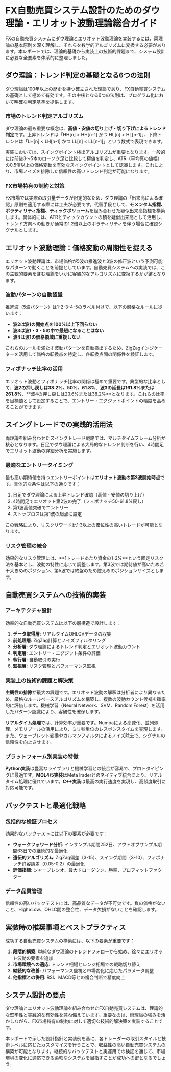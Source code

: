 # FX自動売買システム設計のためのダウ理論・エリオット波動理論総合ガイド

FXの自動売買システムにダウ理論とエリオット波動理論を実装するには、両理論の基本原則を深く理解し、それらを数学的アルゴリズムに変換する必要があります。本レポートでは、理論的基礎から実装上の技術的課題まで、システム設計に必要な全要素を体系的に整理しました。

## ダウ理論：トレンド判定の基礎となる6つの法則

ダウ理論は100年以上の歴史を持つ確立された理論であり、FX自動売買システムの基礎として極めて有効です。その中核となる6つの法則は、プログラム化において明確な判定基準を提供します。

### 市場のトレンド判定アルゴリズム

ダウ理論の最も重要な概念は、**高値・安値の切り上げ・切り下げによるトレンド判定**です。上昇トレンドは「HH[n] > HH[n-1] かつ HL[n] > HL[n-1]」、下降トレンドは「LH[n] < LH[n-1] かつ LL[n] < LL[n-1]」という数式で表現できます。

実装においては、スイングポイント検出アルゴリズムが重要となります。一般的には前後3～5本のローソク足と比較して極値を判定し、ATR（平均真の値幅）の0.5倍以上の価格変動を有効なスイングポイントとして認識します。これにより、市場ノイズを排除した信頼性の高いトレンド判定が可能になります。

### FX市場特有の制約と対策

FX市場では実際の取引量データが限定的なため、ダウ理論の「出来高による確認」原則を適用する際には工夫が必要です。代替手段として、**モメンタム指標、ボラティリティ指標、ティックボリューム**を組み合わせた疑似出来高指標を構築します。具体的には、ATRとティックカウントの積を疑似出来高として活用し、トレンド方向への動きが通常の1.2倍以上のボラティリティを伴う場合に確認シグナルとします。

## エリオット波動理論：価格変動の周期性を捉える

エリオット波動理論は、市場価格が5波の推進波と3波の修正波という予測可能なパターンで動くことを前提としています。自動売買システムへの実装では、この主観的要素を含む理論をいかに客観的なアルゴリズムに変換するかが鍵となります。

### 波動パターンの自動認識

推進波（5波パターン）は1-2-3-4-5のラベル付けで、以下の厳格なルールに従います：
- **波2は波1の開始点を100%以上下回らない**
- **波3は波1・3・5の中で最短になることはない**
- **波4は波1の価格領域に重複しない**

これらのルールを満たす波動パターンを自動検出するため、ZigZagインジケーターを活用して価格の転換点を特定し、各転換点間の関係性を検証します。

### フィボナッチ比率の活用

エリオット波動とフィボナッチ比率の関係は極めて重要です。典型的な比率として、**波2の押し戻しは38.2%、50%、61.8%**、**波3の延長は161.8%または261.8%**、**波4の押し戻しは23.6%または38.2%**となります。これらの比率を目標値として設定することで、エントリー・エグジットポイントの精度を高めることができます。

## スイングトレードでの実践的活用法

両理論を組み合わせたスイングトレード戦略では、マルチタイムフレーム分析が核心となります。日足でダウ理論による大局的なトレンド判断を行い、4時間足でエリオット波動の詳細分析を実施します。

### 最適なエントリータイミング

最も高い期待値を持つエントリーポイントは**エリオット波動の第3波開始時点**です。具体的な条件は以下の通りです：
1. 日足でダウ理論による上昇トレンド確認（高値・安値の切り上げ）
2. 4時間足でエリオット第2波の完了（フィボナッチ50-61.8%戻し）
3. 第1波高値突破でエントリー
4. ストップロスは第1波の起点に設定

この戦略により、リスクリワード比1:3以上の優位性の高いトレードが可能となります。

### リスク管理の統合

効果的なリスク管理には、**1トレードあたり資金の1-2%**という固定リスク法を基本とし、波動の特性に応じて調整します。第3波では期待値が高いため若干大きめのポジション、第5波では終盤のため控えめのポジションサイズとします。

## 自動売買システムへの技術的実装

### アーキテクチャ設計

効率的な自動売買システムは以下の層構造で設計します：
1. **データ取得層**: リアルタイムOHLCVデータの収集
2. **前処理層**: ZigZag計算とノイズフィルタリング
3. **分析層**: ダウ理論によるトレンド判定とエリオット波動カウント
4. **判定層**: エントリー・エグジット条件の評価
5. **執行層**: 自動取引の実行
6. **監視層**: リスク管理とパフォーマンス監視

### 実装上の技術的課題と解決策

**主観性の排除**が最大の課題です。エリオット波動の解釈は分析者により異なるため、厳格なルールベースアルゴリズムを構築し、複数の波動カウント候補を確率的に評価します。機械学習（Neural Network、SVM、Random Forest）を活用したパターン認識により、客観性を確保します。

**リアルタイム処理**では、計算効率が重要です。Numbaによる高速化、並列処理、メモリプールの活用により、ミリ秒単位のレスポンスタイムを実現します。また、ウェーブレット変換やカルマンフィルタによるノイズ除去で、シグナルの信頼性を向上させます。

### プラットフォーム別実装の特徴

**Python実装**は豊富なライブラリと機械学習との統合が容易で、プロトタイピングに最適です。**MQL4/5実装**はMetaTraderとのネイティブ統合により、リアルタイム処理に優れています。**C++実装**は最高の実行速度を実現し、高頻度取引に対応可能です。

## バックテストと最適化戦略

### 包括的な検証プロセス

効果的なバックテストには以下の要素が必要です：
- **ウォークフォワード分析**: インサンプル期間252日、アウトオブサンプル期間63日での継続的な最適化
- **遺伝的アルゴリズム**: ZigZag偏差（3-15）、スイング期間（3-10）、フィボナッチ許容誤差（0.05-0.2）の最適化
- **評価指標**: シャープレシオ、最大ドローダウン、勝率、プロフィットファクター

### データ品質管理

信頼性の高いバックテストには、高品質なデータが不可欠です。負の価格がないこと、High≥Low、OHLC間の整合性、データ欠損がないことを確認します。

## 実装時の推奨事項とベストプラクティス

成功する自動売買システムの構築には、以下の要素が重要です：

1. **段階的構築**: 単純なダウ理論のトレンドフォローから始め、徐々にエリオット波動の要素を追加
2. **市場環境への適応**: トレンド相場とレンジ相場での戦略切り替え
3. **継続的な改善**: パフォーマンス監視と市場変化に応じたパラメータ調整
4. **他指標との併用**: RSI、MACD等との複合判断で精度向上

## システム設計の要点

ダウ理論とエリオット波動理論を組み合わせたFX自動売買システムは、理論的な堅牢性と実践的な有効性を兼ね備えています。重要なのは、両理論の強みを活かしながら、FX市場特有の制約に対して適切な技術的解決策を実装することです。

本レポートで示した設計指針と実装例を基に、各トレーダーの取引スタイルと技術レベルに応じたカスタマイズを行うことで、収益性の高い自動売買システムの構築が可能となります。継続的なバックテストと実運用での検証を通じて、市場環境の変化に適応できる柔軟なシステムを目指すことが成功への鍵となるでしょう。
